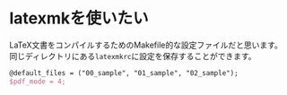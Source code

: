 # latexmkを使いたい

LaTeX文書をコンパイルするためのMakefile的な設定ファイルだと思います。
同じディレクトリにある``latexmkrc``に設定を保存することができます。

```tex
@default_files = ("00_sample", "01_sample", "02_sample");
$pdf_mode = 4;
```
